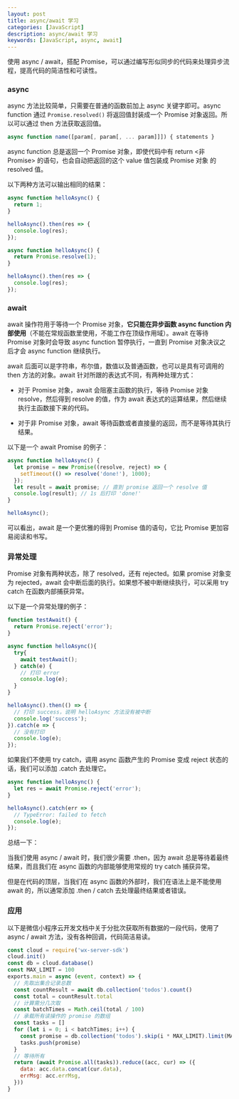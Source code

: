```yaml
---
layout: post
title: async/await 学习
categories: [JavaScript]
description: async/await 学习
keywords: [JavaScript, async, await]
---
```


使用 async / await，搭配 Promise，可以通过编写形似同步的代码来处理异步流程，提高代码的简洁性和可读性。

### async

async 方法比较简单，只需要在普通的函数前加上 async 关键字即可。async function 通过 `Promise.resolved()` 将返回值封装成一个 Promise 对象返回。所以可以通过 then 方法获取返回值。

```js
async function name([param[, param[, ... param]]]) { statements }
```

async function 总是返回一个 Promise 对象，即使代码中有 return <非 Promise> 的语句，也会自动把返回的这个 value 值包装成 Promise 对象 的 resolved 值。

以下两种方法可以输出相同的结果：

```js
async function helloAsync() {
  return 1;
}

helloAsync().then(res => {
  console.log(res);
});
```

```js
async function helloAsync() {
  return Promise.resolve(1);
}

helloAsync().then(res => {
  console.log(res);
});
```

### await

await 操作符用于等待一个 Promise 对象，**它只能在异步函数 async function 内部使用**（不能在常规函数里使用，不能工作在顶级作用域）。await 在等待 Promise 对象时会导致 async function 暂停执行，一直到 Promise 对象决议之后才会 async function 继续执行。

await 后面可以是字符串，布尔值，数值以及普通函数，也可以是具有可调用的 then 方法的对象。await 针对所跟的表达式不同，有两种处理方式：

- 对于 Promise 对象，await 会阻塞主函数的执行，等待 Promise 对象 resolve，然后得到 resolve 的值，作为 await 表达式的运算结果，然后继续执行主函数接下来的代码。

- 对于非 Promise 对象，await 等待函数或者直接量的返回，而不是等待其执行结果。

以下是一个 await Promise 的例子：

```js
async function helloAsync() {
  let promise = new Promise((resolve, reject) => {
    setTimeout(() => resolve('done!'), 1000);
  });
  let result = await promise; // 直到 promise 返回一个 resolve 值
  console.log(result); // 1s 后打印 'done!'
}

helloAsync();
```

可以看出，await 是一个更优雅的得到 Promise 值的语句，它比 Promise 更加容易阅读和书写。

### 异常处理

Promise 对象有两种状态，除了 resolved，还有 rejected。如果 promise 对象变为 rejected，await 会中断后面的执行。如果想不被中断继续执行，可以采用 try catch 在函数内部捕获异常。

以下是一个异常处理的例子：

```js
function testAwait() {
  return Promise.reject('error');
}

async function helloAsync(){
  try{
    await testAwait();
  } catch(e) {
    // 打印 error
    console.log(e);
  }
}

helloAsync().then(() => {
  // 打印 success，说明 helloAsync 方法没有被中断
  console.log('success');
}).catch(e => {
  // 没有打印
  console.log(e);
});
```

如果我们不使用 try catch，调用 async 函数产生的 Promise 变成 reject 状态的话，我们可以添加 .catch 去处理它。

```js
async function helloAsync() {
  let res = await Promise.reject('error');
}

helloAsync().catch(err => {
  // TypeError: failed to fetch
  console.log(e);
});
```

总结一下：

当我们使用 async / await 时，我们很少需要 .then，因为 await 总是等待着最终结果，而且我们在 async 函数的内部能够使用常规的 try catch 捕获异常。

但是在代码的顶层，当我们在 async 函数的外部时，我们在语法上是不能使用 await 的，所以通常添加 .then / catch 去处理最终结果或者错误。

### 应用

以下是微信小程序云开发文档中关于分批次获取所有数据的一段代码，使用了 async / await 方法，没有各种回调，代码简洁易读。

```js
const cloud = require('wx-server-sdk')
cloud.init()
const db = cloud.database()
const MAX_LIMIT = 100
exports.main = async (event, context) => {
  // 先取出集合记录总数
  const countResult = await db.collection('todos').count()
  const total = countResult.total
  // 计算需分几次取
  const batchTimes = Math.ceil(total / 100)
  // 承载所有读操作的 promise 的数组
  const tasks = []
  for (let i = 0; i < batchTimes; i++) {
    const promise = db.collection('todos').skip(i * MAX_LIMIT).limit(MAX_LIMIT).get()
    tasks.push(promise)
  }
  // 等待所有
  return (await Promise.all(tasks)).reduce((acc, cur) => ({
    data: acc.data.concat(cur.data),
    errMsg: acc.errMsg,
  }))
}
```
